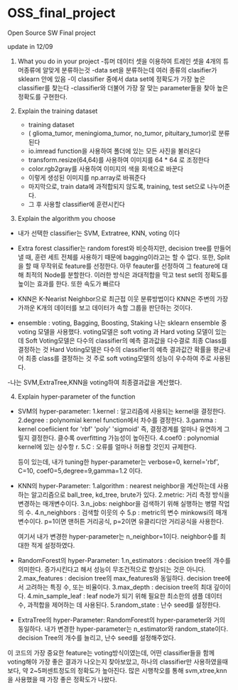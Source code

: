 # OSS_final_project
Open Source SW Final project

update in 12/09

1. What you do in your project
   -튜머 데이터 셋을 이용하여 트레인 셋을 4개의 튜머종류에 알맞게 분류하는것
   -data set을 분류하는데 여러 종류의 clasifier가 sklearn 안에 있음
   -이 classifier 중에서 data set에 정확도가 가장 높은 classifier를 찾는다
   -classifier와 더불어 가장 잘 맞는 parameter들을 찾아 높은 정확도를 구현한다.
   
2. Explain the training dataset
   - training dataset
   - ( glioma_tumor, meningioma_tumor, no_tumor, pituitary_tumor)로 분류된다
   - io.imread function을 사용하여 폴더에 있는 모든 사진을 불러온다
   - transform.resize(64,64)를 사용하여 이미지를 64 * 64 로 조정한다
   - color.rgb2gray를 사용하여 이미지의 색을 회색으로 바꾼다
   - 이렇게 생성된 이미지를 np.array로 바꿔준다
   - 마지막으로, train data에 과적합되지 않도록, training, test set으로 나누어준다.
   - 그 후 사용할 classifier에 훈련시킨다
  
  3. Explain the algorithm you choose
   - 내가 선택한 classifier는 SVM, Extratree, KNN, voting 이다
   
   - Extra forest classifier는 random forest와 비슷하지만, decision tree를 만들어 낼 때, 훈련 세트 전체를 사용하기 때문에
     bagging이라고는 할 수 없다. 또한, Split을 할 때 무작위로 feature를 선정한다. 아무 feauter를 선정하여 그 feature에 대해
     최적의 Node를 분할한다. 이러한 방식은 과대적합을 막고 test set의 정확도를 높이는 효과를 한다. 또한 속도가 빠르다
     
   - KNN은 K-Nearist Neighbor으로 최근접 이웃 분류방법이다
     KNN은 주변의 가장 가까운 K개의 데이터를 보고 데이터가 속할 그룹을 판단하는 것이다. 
   
   - ensemble : voting, Bagging, Boosting, Staking
     나는 sklearn ensemble 중 voting 모델을 사용했다.
     voting모델은 soft voting 과 Hard voting 모델이 있는데
     Soft Voting모델은 다수의 classifier의 예측 결과값을 다수결로 최종 Class를 결정하는 것
     Hard Voting모델은 다수의 classifier의 예측 결과값간 확률을 평균내어 최종 class를 결정하는 것
     주로 soft voting모델의 성능이 우수하여 주로 사용된다.
   
   -나는 SVM,ExtraTree,KNN을 voting하여 최종결과값을 계산했다.
     
  4. Explain hyper-parameter of the function
   - SVM의 hyper-parameter:
     1.kernel : 알고리즘에 사용되는 kernel을 결정한다. 
     2.degree : polynomial kernel function에서 차수를 결정한다.
     3.gamma : kernel coefiicient for 'rbf' 'poly' 'sigmoid'
               즉, 결정경계를 얼마나 유연하게 그릴지 결정한다. 클수록 overfitting 가능성이 높아진다.
     4.coef0 : polynomial kernel에 있는 상수항 r.
     5.C : 오류를 얼마나 허용할 것인지 규제한다.
     
     등이 있는데, 내가 tuning한 hyper-parameter는 verbose=0, kernel='rbf', C=10, coef0=5,degree=9,gamma=1.2 이다.
     
     
   
   - KNN의 hyper-Parameter:
     1.algorithm : nearest neighbor을 계산하는데 사용하는 알고리즘으로 ball_tree, kd_tree, brute가 있다.
     2.metric: 거리 측정 방식을 변경하는 매개변수이다.
     3.n_jobs: neighbor을 검색하기 위해 실행하는 병렬 작업의 수.
     4.n_neighbors : 검색할 이웃의 수
     5.p : metric의 변수 minkowsi의 매개변수이다. p=1이면 맨허튼 거리공식, p=2이면 유클리디안 거리공식을 사용한다.
     
     여기서 내가 변경한 hyper-parameter는 n_neighbor=1이다. neighbor수를 최대한 적게 설정하였다.
   
   - RandomForest의 hyper-Parameter:
     1.n_estimators : decision tree의 개수를 의미한다. 증가시킨다고 해서 성능이 무조건적으로 향상되는 것은 아니다.
     2.max_features : decision tree의 max_features와 동일하다. decision tree에서 고려하는 특징 수, 또는 비율이다.
     3.max_depth : decision tree의 최대 깊이이다.
     4.min_sample_leaf : leaf node가 되기 위해 필요한 최소한의 샘플 데이터 수, 과적합을 제어하는 데 사용된다.
     5.random_state : 난수 seed를 설정한다.
    
     
   - ExtraTree의 hyper-Parameter:
     RandomForest의 hyper-parameter와 거의 동일하다.
     내가 변경한 hyper-parameter는 n_estimator와 random_state이다.
     decision Tree의 개수를 늘리고, 난수 seed를 설정해주었다.
     
    
 이 코드의 가장 중요한 feature는 voting방식이였는데,
 어떤 classifier들을 함께 voting해야 가장 좋은 결과가 나오는지 찾아보았고,
 하나의 classifier만 사용하였을때보다, 약 2~5퍼센트정도의 정확도가 높아진다.
 많은 시행착오를 통해 svm,xtree,knn을 사용했을 때 가장 좋은 정확도가 나왔다.
     
     
  
         
